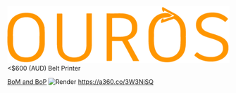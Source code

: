 ![Ouros](https://github.com/DoritoMojito/Ourus/blob/main/Graphics/Ouros.png)
<$600 (AUD) Belt Printer

[BoM and BoP](https://docs.google.com/spreadsheets/d/1l4CQAsWA1VOHxtnCYEzdSOF4vzacqWnh0M9C7iE0zEw/edit?usp=sharing)
![Render](https://github.com/DoritoMojito/Ourus/blob/main/Graphics/v155.png)
https://a360.co/3W3NiSQ
